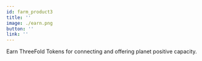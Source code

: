 ```yaml
---
id: farm_product3
title: ''
image: ./earn.png
button: ''
link: ''
---
```


Earn ThreeFold Tokens for connecting and offering planet positive capacity.
